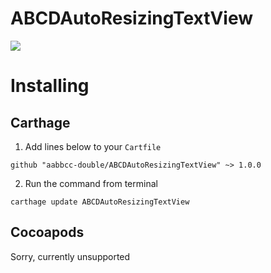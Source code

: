 # ABCDAutoResizingTextView

<img src="https://i.imgur.com/Ne0VFP7.gif">

# Installing
## Carthage
1. Add lines below to your `Cartfile`
```
github "aabbcc-double/ABCDAutoResizingTextView" ~> 1.0.0
```
2. Run the command from terminal
```
carthage update ABCDAutoResizingTextView
```

## Cocoapods
Sorry, currently unsupported
